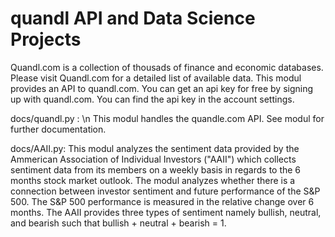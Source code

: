 # quandl API and Data Science Projects

Quandl.com is a collection of thousads of finance and economic databases. Please visit Quandl.com for a detailed list of available data.
This modul provides an API to quandl.com. You can get an api key for free by signing up with quandl.com. You can find the api key 
in the account settings.

docs/quandl.py : \n
This modul handles the quandle.com API. See modul for further documentation. 

docs/AAII.py:
This modul analyzes the sentiment data provided by the Ammerican Association of Individual Investors ("AAII") which collects sentiment data from its members on 
a weekly basis in regards to the 6 months stock market outlook. The modul analyzes whether there is a connection between investor sentiment
and future performance of the S&P 500. The S&P 500 performance is measured in the relative change over 6 months. 
The AAII provides three types of sentiment namely bullish, neutral, and bearish such that bullish + neutral + bearish = 1.
